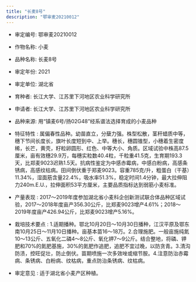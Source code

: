 ```yaml
---
title: "长麦8号"
description: "鄂审麦20210012"
---
```

* 审定编号:  鄂审麦20210012

*  作物名称:  小麦

*  品种名称:  长麦8号

*  审定年份:  2021

*  审定单位:  湖北省

* 育种者:  长江大学、江苏里下河地区农业科学研究所

*  申请者:  长江大学、江苏里下河地区农业科学研究所

*  品种来源:  用“镇麦6号/扬02G48”经系谱法选择育成的小麦品种

*  特征特性 : 
属偏春性品种。幼苗直立，分蘖力强。株型松散，茎秆蜡质中等，穗下节间长度长，旗叶长度短到中、上举。穗长，穗圆锥型，小穗着生密度稀，长芒，黄壳，籽粒卵圆形、红色、中等大小、角质。区域试验中株高87.5厘米，亩有效穗29.9万，每穗实粒数40.4粒，千粒重41.5克，生育期193.3天，比郑麦9023迟熟1.5天。抗病性鉴定为中感赤霉病，中感白粉病，高感条锈病，高感纹枯病。田间倒伏重于郑麦9023。容重785克/升，粗蛋白（干基）11.34%，湿面筋含量22.4%，吸水率51.3%，稳定时间1.4分钟，最大拉伸阻力240m.E.U.，拉伸面积53平方厘米，主要品质指标达到弱筋小麦标准。
 
*  产量表现 : 
2017～2019年度参加湖北省小麦科企创新测试联合体品种区域试验，2017～2018年度亩产356.30公斤，比郑麦9023增产4.61%；2018～2019年度亩产426.94公斤，比郑麦9023增产5.16%。

*  栽培技术要点 : 
1.适期播种。鄂北10月20日～10月30日播种，江汉平原及鄂东南10月25日～11月10日播种。亩基本苗16～18万。2.合理施肥。一般亩施纯氮10～13公斤、五氧化二磷4～8公斤、氧化钾7～9公斤。结合整地，将磷、钾肥和70%的氮肥基施，30%的氮肥作追肥，追肥不宜过晚，以防贪青。3.清沟防渍，控旺促壮，防止倒伏。苗期喷施一次多效唑或缩节胺。4.注意防治赤霉病、条锈病、白粉病、纹枯病，重点防治条锈病、纹枯病。

*  审定意见 : 
适于湖北省小麦产区种植。

